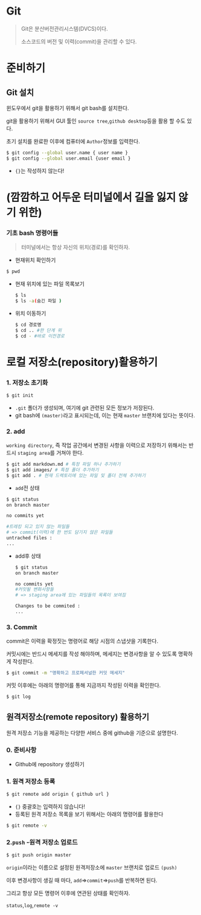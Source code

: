 # Git

>  Git은 분산버전관리시스템(DVCS)이다.
>
> 소스코드의 버전 및 이력(commit)을 관리할 수 있다.



# 준비하기

## Git 설치

윈도우에서 git을 활용하기 위해서 git bash를 설치한다.

git을 활용하기 위해서 GUI 툴인 `source tree`,`github desktop`등을 활용 할 수도 있다.

초기 설치를 완료한 이후에 컴퓨터에 `Author`정보를 입력한다.

```bash
$ git config --global user.name { user name }
$ git config --global user.email {user email }
```

- `{}`는 작성하지 않는다!



# (깜깜하고 어두운 터미널에서 길을 잃지 않기 위한)

### 기초 bash 명령어들

> 터미널에서는 항상 자신의 위치(경로)를 확인하자.

- 현재위치 확인하기

```bash
$ pwd
```

- 현재 위치에 있는 파일 목록보기

  ```	 bash
  $ ls 
  $ ls -a(숨긴 파일 )
  ```

- 위치 이동하기

  ```bash
  $ cd 경로명
  $ cd .. #한 단계 위
  $ cd - #바로 이전경로 
  ```

  

# 로컬 저장소(repository)활용하기

### 1. 저장소 초기화

```bash
$ git init 
```

- `.git` 폴더가 생성되며, 여기에 git 관련된 모든 정보가 저장된다. 
- git bash에 `(master)`라고 표시되는데, 이는 현재 `master` 브랜치에 있다는 뜻이다. 



### 2. add

`working directory`, 즉 작업 공간에서 변경된 사항을 이력으로 저장하기 위해서는 반드시 `staging area`를 거쳐야 한다.

```bash
$ git add markdown.md # 특정 파일 하나 추가하기
$ git add images/ # 특정 폴더 추가하기 
$ git add . # 현재 드렉토리에 있는 파일 및 폴더 전체 추가하기
```

-  `add`전 상태

```bash
$ git status 
on branch master

no commits yet

#트레킹 되고 있지 않는 파일들 
# => commit(이력)에 한 번도 담기지 않은 파일들 
untrached files : 
...
```

- add후 상태 

  ```bash
  $ git status 
  on branch master
  
  no commits yet
  #커밋될 변화사항들
  # => staging area에 있는 파일들의 목록이 보여짐
  
  Changes to be commited :
  ...
  ```

  

### 3. Commit

commit은 이력을 확정짓는 명령어로 해당 시점의 스냅샷을 기록한다.

커밋시에는 반드시 메세지를 작성 해야하며, 메세지는 변경사항을 알 수 있도록 명확하게 작성한다.

```bash 
$ git commit -m "명확하고 프로페셔널한 커밋 메세지"
```

커밋 이후에는 아래의 명령어를 통해 지금까지 작성된 이력을 확인한다.

```bash	
$ git log 
```



## 원격저장소(remote repository)  활용하기

원격 저장소 기능을 제공하는 다양한 서비스 중에 github을 기준으로 설명한다.

### 0. 준비사항

- Github에 repository 생성하기

### 1. 원격 저장소 등록

```bash
$ git remote add origin { github url }
```

- `{}` 중괄호는 입력하지 않습니다!
- 등록된 원격 저장소 목록을 보기 위해서는 아래의 명령어를 활용한다

```bash 
$ git remote -v
```



### 2.`push` -원격 저장소 업로드

```bash
$ git push origin master
```

`origin`이라는 이름으로 설정된 원격저장소에 `master` 브랜치로 업로드 `(push)`

이후 변경사항이 생길 때 마다, `add`=>`commit`=>`push`를 반복하면 된다.

그리고 항상 모든 명령어 이후에 연관된 상태를 확인하자.

`status`,`log`,`remote -v`